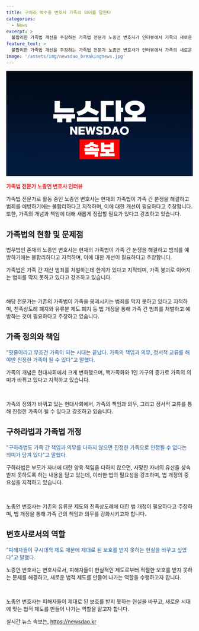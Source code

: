 ```yaml
---
title: 구하라 박수홍 변호사 가족의 의미를 말한다
categories:
  - News
excerpt: >
  불합리한 가족법 개선을 주장하는 가족법 전문가 노종언 변호사가 인터뷰에서 가족의 새로운 의미에 대해 이야기했다. 그는 가족의 책임과 의무, 정서적 교류를 통해 진정한 가족으로 인정받을 수 있으며, 가족 간 재산 범죄에 대한 처벌이 가능해져야 한다고 강조했다. 또한, 친족상도례와 유류분 제도의 폐지를 주장하면서, 피해자들의 보호를 위해 노력하고 있다. 특히, 구하라법을 통해 유산 상속에 관한 제도를 개선하고, 가족 간 책임을 강조하고 있다고 전했다.
feature_text: >
  불합리한 가족법 개선을 주장하는 가족법 전문가 노종언 변호사가 인터뷰에서 가족의 새로운 의미에 대해 이야기했다. 그는 가족의 책임과 의무, 정서적 교류를 통해 진정한 가족으로 인정받을 수 있으며, 가족 간 재산 범죄에 대한 처벌이 가능해져야 한다고 강조했다. 또한, 친족상도례와 유류분 제도의 폐지를 주장하면서, 피해자들의 보호를 위해 노력하고 있다. 특히, 구하라법을 통해 유산 상속에 관한 제도를 개선하고, 가족 간 책임을 강조하고 있다고 전했다.
image: '/assets/img/newsdao_breakingnews.jpg'
---
```


<p><img src="/assets/img/newsdao_breakingnews.jpg" alt="ontimetimes 속보" /></p>

<p><b><span style="color: #ee2323;">가족법 전문가 노종언 변호사 인터뷰</span></b></p>

<p>가족법 전문가로 활동 중인 노종언 변호사는 현재의 가족법이 가족 간 분쟁을 해결하고 범죄를 예방하기에는 불합리하다고 지적하며, 이에 대한 개선이 필요하다고 주장합니다. 또한, 가족의 개념과 책임에 대해 새롭게 정립할 필요가 있다고 강조하고 있습니다.</p>

<h2 data-ke-size="size26">가족법의 현황 및 문제점</h2>

<p>법무법인 존재의 노종언 변호사는 현재의 가족법이 가족 간 분쟁을 해결하고 범죄를 예방하기에는 불합리하다고 지적하며, 이에 대한 개선이 필요하다고 주장합니다.</p>

<p>가족법은 가족 간 재산 범죄를 처벌하는데 한계가 있다고 지적되며, 가족 붕괴로 이어지는 범죄를 막지 못하고 있다고 강조하고 있습니다. </p>

<p data-ke-size="size16">&nbsp;</p>

<p>해당 전문가는 기존의 가족법이 가족을 붕괴시키는 범죄를 막지 못하고 있다고 지적하며, 친족상도례 폐지와 유류분 제도 폐지 등 법 개정을 통해 가족 간 범죄를 처벌하고 예방하는 것이 필요하다고 주장하고 있습니다.</p>

<h2 data-ke-size="size26">가족 정의와 책임</h2>

<p><span style="color: #1a5490;">"핏줄이라고 무조건 가족이 되는 시대는 끝났다. 가족의 책임과 의무, 정서적 교류를 해야만 진정한 가족이 될 수 있다"고 말했다.</span></p>

<p>가족의 개념은 현대사회에서 크게 변화했으며, 핵가족화와 1인 가구의 증가로 가족의 의미가 바뀌고 있다고 지적하고 있습니다.</p>

<p data-ke-size="size16">&nbsp;</p>

<p>가족의 정의가 바뀌고 있는 현대사회에서, 가족의 책임과 의무, 그리고 정서적 교류를 통해 진정한 가족이 될 수 있다고 강조하고 있습니다.</p>

<h2 data-ke-size="size26">구하라법과 가족법 개정</h2>

<p><span style="color: #1a5490;">"구하라법도 가족 간 책임과 의무를 다하지 않으면 진정한 가족으로 인정될 수 없다는 의미가 담겨 있다"고 말했다.</span></p>

<p>구하라법은 부모가 자녀에 대한 양육 책임을 다하지 않으면, 사망한 자녀의 유산을 상속받지 못하도록 하는 내용을 담고 있는데, 이러한 법의 필요성을 강조하며, 법 개정의 중요성을 지적하고 있습니다.</p>

<p data-ke-size="size16">&nbsp;</p>

<p>노종언 변호사는 기존의 유류분 제도와 친족상도례에 대한 법 개정이 필요하다고 주장하며, 법 개정을 통해 가족 간의 책임과 의무를 강화시키고자 합니다.</p>

<h2 data-ke-size="size26">변호사로서의 역할</h2>

<p><span style="color: #1a5490;">"피해자들이 구시대적 제도 때문에 제대로 된 보호를 받지 못하는 현실을 바꾸고 싶었다"고 말했다.</span></p>

<p>노종언 변호사는 변호사로서, 피해자들이 현실적인 제도로부터 적절한 보호를 받지 못하는 문제를 해결하고, 새로운 법적 제도를 만들어 나가는 역할을 수행하고자 합니다.</p>

<p data-ke-size="size16">&nbsp;</p>

<p>노종언 변호사는 피해자들이 제대로 된 보호를 받지 못하는 현실을 바꾸고, 새로운 시대에 맞는 법적 제도를 만들어 나가는 역할을 맡고자 합니다.</p>
실시간 뉴스 속보는, <a href="https://newsdao.kr" rel="dofollow">https://newsdao.kr</a>


